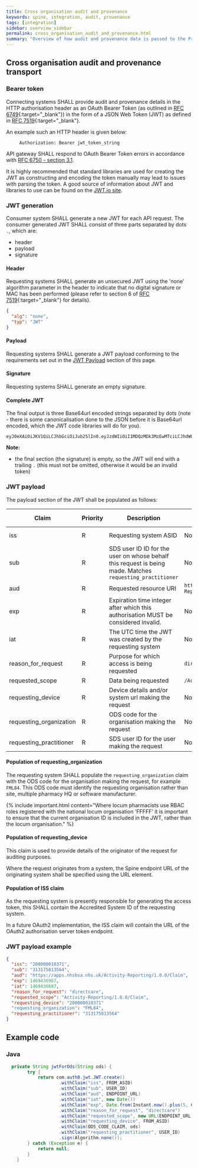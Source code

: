 ```yaml
---
title: Cross organisation audit and provenance
keywords: spine, integration, audit, provenance
tags: [integration]
sidebar: overview_sidebar
permalink: cross_organisation_audit_and_provenance.html
summary: "Overview of how audit and provenance data is passed to the Prescription Exemption Checking Service."
---
```


## Cross organisation audit and provenance transport ##

### Bearer token ###

Connecting systems SHALL provide audit and provenance details in the HTTP authorisation header as an OAuth Bearer Token (as outlined in [RFC 6749](https://tools.ietf.org/html/rfc6749){:target="_blank"}) in the form of a JSON Web Token (JWT) as defined in [RFC 7519](https://tools.ietf.org/html/rfc7519){:target="_blank"}.

An example such an HTTP header is given below:

```
     Authorization: Bearer jwt_token_string
```

API gateway SHALL respond to OAuth Bearer Token errors in accordance with [RFC 6750 - section 3.1](https://tools.ietf.org/html/rfc6750#section-3.1).

It is highly recommended that standard libraries are used for creating the JWT as constructing and encoding the token manually may lead to issues with parsing the token. A good source of information about JWT and libraries to use can be found on the [JWT.io site](https://jwt.io/).


### JWT generation ###

Consumer system SHALL generate a new JWT for each API request. The consumer generated JWT SHALL consist of three parts separated by dots `.`, which are:

- header
- payload
- signature

#### Header ####
Requesting systems SHALL generate an unsecured JWT using the 'none' algorithm parameter in the header to indicate that no digital signature or MAC has been performed (please refer to section 6 of [RFC 7519](https://tools.ietf.org/html/rfc7519){:target="_blank"} for details).

```json
{
  "alg": "none",
  "typ": "JWT"
}
```

#### Payload ####

Requesting systems SHALL generate a JWT payload conforming to the requirements set out in the [JWT Payload](#jwt-payload) section of this page.

#### Signature ####

Requesting systems SHALL generate an empty signature.

#### Complete JWT ####

The final output is three Base64url encoded strings separated by dots (note - there is some canonicalisation done to the JSON before it is Base64url encoded, which the JWT code libraries will do for you).

```shell
eyJ0eXAiOiJKV1QiLCJhbGciOiJub25lIn0.eyJzdWIiOiI1MDQzMDk3MzEwMTciLCJhdWQiOiJodHRwczovL3N0Zy5uaHNkYXBpLmFzc3VyZWQubmhzYnNhLm5ocy51ay9ydGVjLWFwaS1nYXRld2F5L3YxLjAuMC9zZWFyY2giLCJyZXF1ZXN0aW5nX2RldmljZSI6IjIwMDAwMDAwMDk0NiIsInJlcXVlc3RpbmdfcHJhY3RpdGlvbmVyIjoiNTA0MzA5NzMxMDE3IiwicmVxdWVzdGluZ19vcmdhbml6YXRpb24iOiJBMUIyQyIsImlzcyI6IjIwMDAwMDAwMDk0NiIsImV4cCI6MTU0Mjk5NTk5MSwiaWF0IjoxNTQyOTk1NjkxLCJyZWFzb25fZm9yX3JlcXVlc3QiOiJkaXJlY3RjYXJlIiwicmVxdWVzdGVkX3Njb3BlIjoiL3J0ZWMtYXBpLWdhdGV3YXkvdjEuMC4wL3NlYXJjaCJ9.
```

**Note:**

- the final section (the signature) is empty, so the JWT will end with a trailing `.` (this must not be omitted, otherwise it would be an invalid token)


### JWT payload ###

The payload section of the JWT shall be populated as follows:

| Claim | Priority | Description | Fixed Value | Dynamic Value |
|-------|----------|-------------|-------------|------------------|
| iss | R | Requesting system ASID | No | Accredited System ID |
| sub | R | SDS user ID ID for the user on whose behalf this request is being made. Matches `requesting_practitioner` | No | Yes |
| aud | R | Requested resource URI | `http://[service_host]/Activity-Reporting/1.0.0/Claim` | No |
| exp | R | Expiration time integer after which this authorisation MUST be considered invalid. | No | (now() + 5 minutes) UTC time in seconds |
| iat | R | The UTC time the JWT was created by the requesting system | No | now() UTC time in seconds |
| reason_for_request | R | Purpose for which access is being requested | `directcare` | No |
| requested_scope | R | Data being requested | `/Activity-Reporting/1.0.0/Claim` | No |
| requesting_device | R | Device details and/or system url making the request | No | Accredited System ID |
| requesting_organization | R | ODS code for the organisation making the request | No | ODS code |
| requesting_practitioner | R | SDS user ID for the user making the request | No | SDS user ID |

#### Population of requesting_organization ####

The requesting system SHALL populate the `requesting_organization` claim with the ODS code for the organisation making the request, for example `FML84`.  This ODS code must identify the requesting organisation rather than site, multiple pharmacy HQ or software manufacturer.

{% include important.html content="Where locum pharmacists use RBAC roles registered with the national locum organisation 'FFFFF' it is important to ensure that the current organisation ID is included in the JWT, rather than the locum organisation." %}

#### Population of requesting_device ####

This claim is used to provide details of the originator of the request for auditing purposes.

Where the request originates from a system, the Spine endpoint URL of the originating system shall be specified using the URL element.

#### Population of ISS claim ####

As the requesting system is presently responsible for generating the access token, this SHALL contain the Accredited System ID of the requesting system.

In a future OAuth2 implementation, the ISS claim will contain the URL of the OAuth2 authorisation server token endpoint.


### JWT payload example ###

```json
{
  "iss": "200000010371",
  "sub": "313175813564",
  "aud": "https://apps.nhsbsa.nhs.uk/Activity-Reporting/1.0.0/Claim",
  "exp": 1469436987,
  "iat": 1469436687,
  "reason_for_request": "directcare",
  "requested_scope": "Activity-Reporting/1.0.0/Claim",
  "requesting_device": "200000010371"
  "requesting_organization": "FML84",
  "requesting_practitioner": "313175813564"
}
```

## Example code ##

### Java ###

```Java
  private String jwtForOds(String ods) {
		try {
			return com.auth0.jwt.JWT.create()
			        .withClaim("iss", FROM_ASID)
			        .withClaim("sub", USER_ID)
			        .withClaim("aud", ENDPOINT_URL)
			        .withClaim("iat", new Date())
			        .withClaim("exp", Date.from(Instant.now().plus(5, ChronoUnit.MINUTES)))
			        .withClaim("reason_for_request", "directcare")
			        .withClaim("requested_scope", new URL(ENDPOINT_URL).getPath())
			        .withClaim("requesting_device", FROM_ASID)
			        .withClaim(ODS_CODE_CLAIM, ods)
			        .withClaim("requesting_practitioner", USER_ID)
			        .sign(Algorithm.none());
		} catch (Exception e) {
			return null;
		}
	}

```
